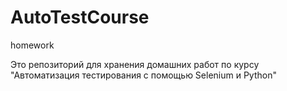 # AutoTestCourse
homework

Это репозиторий для хранения домашних работ по курсу 
"Автоматизация тестирования с помощью Selenium и Python"